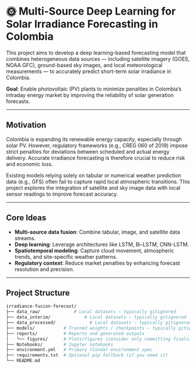 # 🌞 Multi-Source Deep Learning for Solar Irradiance Forecasting in Colombia

This project aims to develop a deep learning-based forecasting model that combines heterogeneous data sources — including satellite imagery (GOES, NOAA GFC), ground-based sky images, and local meteorological measurements — to accurately predict short-term solar irradiance in Colombia.

**Goal**: Enable photovoltaic (PV) plants to minimize penalties in Colombia’s intraday energy market by improving the reliability of solar generation forecasts.

---

## Motivation

Colombia is expanding its renewable energy capacity, especially through solar PV. However, regulatory frameworks (e.g., CREG 060 of 2019) impose strict penalties for deviations between scheduled and actual energy delivery. Accurate irradiance forecasting is therefore crucial to reduce risk and economic loss.

Existing models relying solely on tabular or numerical weather prediction data (e.g., GFS) often fail to capture rapid local atmospheric transitions. This project explores the integration of satellite and sky image data with local sensor readings to improve forecast accuracy.

---

## Core Ideas

- **Multi-source data fusion**: Combine tabular, image, and satellite data streams.
- **Deep learning**: Leverage architectures like LSTM, Bi-LSTM, CNN-LSTM.
- **Spatiotemporal modeling**: Capture cloud movement, atmospheric trends, and site-specific weather patterns.
- **Regulatory context**: Reduce market penalties by enhancing forecast resolution and precision.

---

## Project Structure

```bash
irradiance-fusion-forecast/
├── data_raw/             # Local datasets — typically gitignored
├── data_interim/             # Local datasets — typically gitignored
├── data_processed/             # Local datasets — typically gitignored
├── models/           # Trained weights / checkpoints — typically gitignored
├── reports/          # Reports and generated outputs
│   └── figures/      # Plots/figures (consider only committing finals)
├── Notebooks/        # Jupyter notebooks
├── environment.yml   # Primary (Conda) environment spec
├── requirements.txt  # Optional pip fallback (if you need it)
└── README.md

